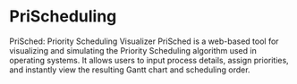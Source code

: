 # PriScheduling
PriSched: Priority Scheduling Visualizer PriSched is a web-based tool for visualizing and simulating the Priority Scheduling algorithm used in operating systems. It allows users to input process details, assign priorities, and instantly view the resulting Gantt chart and scheduling order.
